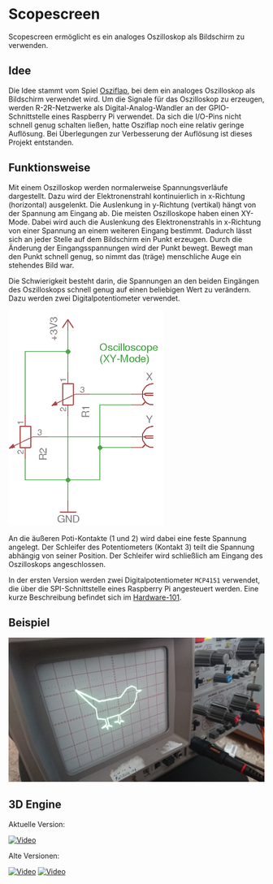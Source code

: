 # Scopescreen

Scopescreen ermöglicht es ein analoges Oszilloskop als Bildschirm zu verwenden.

## Idee

Die Idee stammt vom Spiel [Osziflap](https://pintman.github.io/osziflap/), bei
dem ein analoges Oszilloskop als Bildschirm verwendet wird. Um die Signale für
das Oszilloskop zu erzeugen, werden R-2R-Netzwerke als Digital-Analog-Wandler
an der GPIO-Schnittstelle eines Raspberry Pi verwendet. Da sich die I/O-Pins
nicht schnell genug schalten ließen, hatte Osziflap noch eine relativ geringe
Auflösung. Bei Überlegungen zur Verbesserung der Auflösung ist dieses Projekt
entstanden.

## Funktionsweise

Mit einem Oszilloskop werden normalerweise Spannungsverläufe dargestellt. Dazu
wird der Elektronenstrahl kontinuierlich in x-Richtung (horizontal) ausgelenkt.
Die Auslenkung in y-Richtung (vertikal) hängt von der Spannung am Eingang ab.
Die meisten Oszilloskope haben einen XY-Mode. Dabei wird auch die Auslenkung
des Elektronenstrahls in x-Richtung von einer Spannung an einem weiteren Eingang
bestimmt. Dadurch lässt sich an jeder Stelle auf dem Bildschirm ein Punkt
erzeugen. Durch die Änderung der Eingangsspannungen wird der Punkt bewegt.
Bewegt man den Punkt schnell genug, so nimmt das (träge) menschliche Auge ein
stehendes Bild war.

Die Schwierigkeit besteht darin, die Spannungen an den beiden Eingängen des
Oszilloskops schnell genug auf einen beliebigen Wert zu verändern. Dazu werden
zwei Digitalpotentiometer verwendet.

![Schaltung](doc/scopescreen_schematics.png)

An die äußeren Poti-Kontakte (1 und 2) wird dabei eine feste Spannung angelegt.
Der Schleifer des Potentiometers (Kontakt 3) teilt die Spannung abhängig von
seiner Position. Der Schleifer wird schließlich am Eingang des Oszilloskops
angeschlossen.

In der ersten Version werden zwei Digitalpotentiometer `MCP4151` verwendet, die
über die SPI-Schnittstelle eines Raspberry Pi angesteuert werden. Eine
kurze Beschreibung befindet sich im
[Hardware-101](https://tbs1-bo.github.io/hardware-101/mcp4151/).

## Beispiel

![Beispiel](doc/bird.jpg)

## 3D Engine

Aktuelle Version:

[![Video](https://archive.org/services/img/scopescreen_3d_test03)](https://archive.org/details/scopescreen_3d_test03)

Alte Versionen:

[![Video](https://archive.org/services/img/scopescreen_3d_test01)](https://archive.org/details/scopescreen_3d_test01)
[![Video](https://archive.org/services/img/scopescreen_3d_test02)](https://archive.org/details/scopescreen_3d_test02)